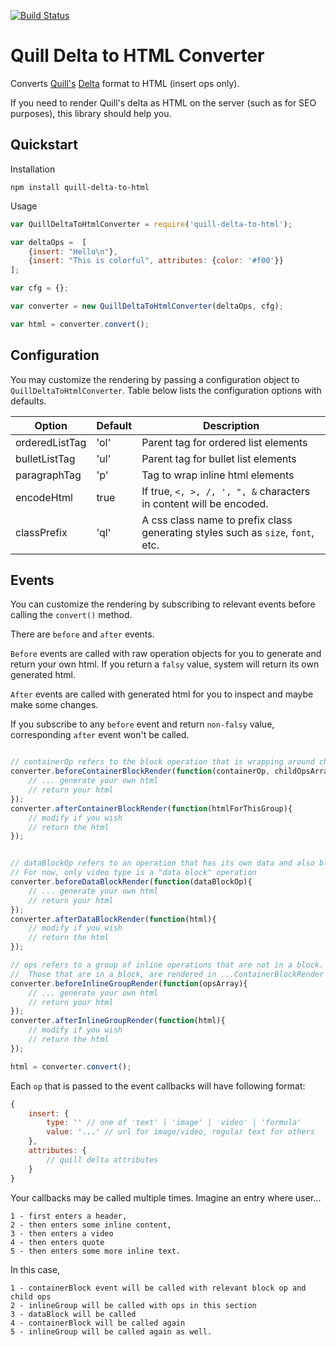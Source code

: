 [![Build Status](https://travis-ci.org/nozer/quill-delta-to-html.svg?branch=master)](https://travis-ci.org/nozer/quill-delta-to-html)


# Quill Delta to HTML Converter #
Converts [Quill's](https://quilljs.com) [Delta](https://quilljs.com/docs/delta/) format to HTML (insert ops only).

If you need to render Quill's delta as HTML on the server (such as for SEO purposes), this library should help you. 

## Quickstart ## 

Installation
```
npm install quill-delta-to-html
```

Usage
```javascript
var QuillDeltaToHtmlConverter = require('quill-delta-to-html');

var deltaOps =  [
    {insert: "Hello\n"},
    {insert: "This is colorful", attributes: {color: '#f00'}}
];

var cfg = {};

var converter = new QuillDeltaToHtmlConverter(deltaOps, cfg);

var html = converter.convert(); 
```

## Configuration ## 

You may customize the rendering by passing a configuration object to `QuillDeltaToHtmlConverter`. Table below lists the configuration options with defaults.

|Option | Default | Description 
|---|---|---|
|orderedListTag| 'ol' | Parent tag for ordered list elements |
|bulletListTag| 'ul' | Parent tag for bullet list elements|
|paragraphTag| 'p' | Tag to wrap inline html elements|
|encodeHtml| true | If true, `<, >, /, ', ", &` characters in content will be encoded.|
|classPrefix| 'ql' | A css class name to prefix class generating styles such as `size`, `font`, etc. |

## Events ##

You can customize the rendering by subscribing to relevant events before calling the `convert()` method. 

There are `before` and `after` events. 

`Before` events are called with raw operation objects for you to generate and return your own html. If you return a `falsy` value, system will return its own generated html. 

`After` events are called with generated html for you to inspect and maybe make some changes.

If you subscribe to any `before` event and return `non-falsy` value, corresponding `after` event won't be called. 

```javascript

// containerOp refers to the block operation that is wrapping around child operations
converter.beforeContainerBlockRender(function(containerOp, childOpsArray){
    // ... generate your own html 
    // return your html
});
converter.afterContainerBlockRender(function(htmlForThisGroup){
    // modify if you wish
    // return the html
});


// dataBlockOp refers to an operation that has its own data and also block.
// For now, only video type is a "data block" operation
converter.beforeDataBlockRender(function(dataBlockOp){
    // ... generate your own html 
    // return your html
});
converter.afterDataBlockRender(function(html){
    // modify if you wish
    // return the html
});

// ops refers to a group of inline operations that are not in a block. 
//  Those that are in a block, are rendered in ...ContainerBlockRender events
converter.beforeInlineGroupRender(function(opsArray){
    // ... generate your own html 
    // return your html
});
converter.afterInlineGroupRender(function(html){
    // modify if you wish
    // return the html
});

html = converter.convert();

```

Each `op` that is passed to the event callbacks will have following format: 

```javascript
{
    insert: {
        type: '' // one of 'text' | 'image' | 'video' | 'formula' 
        value: '...' // url for image/video, regular text for others 
    },
    attributes: {
        // quill delta attributes
    }
}
```

Your callbacks may be called multiple times. Imagine an entry where user...

    1 - first enters a header, 
    2 - then enters some inline content,
    3 - then enters a video
    4 - then enters quote 
    5 - then enters some more inline text. 

In this case, 

    1 - containerBlock event will be called with relevant block op and child ops
    2 - inlineGroup will be called with ops in this section
    3 - dataBlock will be called
    4 - containerBlock will be called again
    5 - inlineGroup will be called again as well. 




